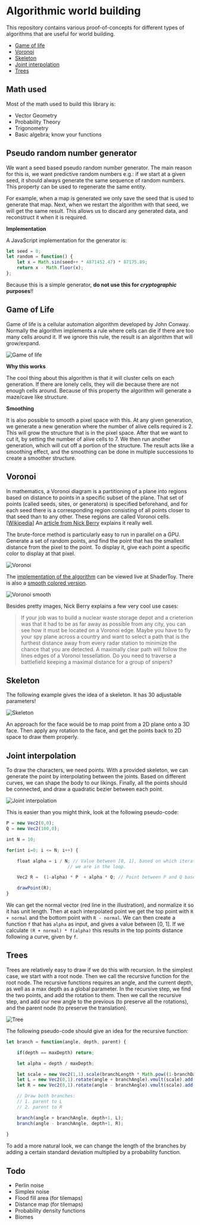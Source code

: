 ﻿# Algorithmic world building

This repository contains various proof-of-concepts for different types of algorithms that are useful for world building.

 * [Game of life](https://darkeclipz.github.io/algorithmic-world-building/game-of-life.html)
 * [Voronoi](https://www.shadertoy.com/view/Xlccz2)
 * [Skeleton](https://darkeclipz.github.io/algorithmic-world-building/skeleton.html)
 * [Joint interpolation](https://darkeclipz.github.io/algorithmic-world-building/joint-interpolation.html)
 * [Trees](https://darkeclipz.github.io/algorithmic-world-building/trees.html)

## Math used

Most of the math used to build this library is:

 * Vector Geometry
 * Probability Theory
 * Trigonometry
 * Basic algebra; know your functions

## Pseudo random number generator

We want a seed based pseudo random number generator. The main reason for this is, we want predictive random numbers e.g.: if we start at a given seed, it should always generate the same sequence of random numbers. This property can be used to regenerate the same entity. 

For example, when a map is generated we only save the seed that is used to generate that map. Next, when we restart the algorithm with that seed, we will get the same result. This allows us to discard any generated data, and reconstruct it when it is required.

**Implementation**

A JavaScript implementation for the generator is:

```javascript
let seed = 0;
let random = function() {
    let x = Math.sin(seed++ * 4871452.47) * 87175.89;
    return x - Math.floor(x);
};
```

Because this is a simple generator, **do not use this for _cryptographic_ purposes**!!

## Game of Life

Game of life is a cellular automation algorithm developed by John Conway. Normally the algorithm implements a rule where cells can die if there are too many cells around it. If we ignore this rule, the result is an algorithm that will grow/expand. 

![Game of life](screenshots/game-of-life-1.png)

**Why this works**

The cool thing about this algorithm is that it will cluster cells on each generation. If there are lonely cells, they will die because there are not enough cells around. Because of this property the algorithm will generate a maze/cave like structure.

**Smoothing**

It is also possible to smooth a pixel space with this. At any given generation, we generate a new generation where the number of alive cells required is 2. This will grow the structure that is in the pixel space. After that we want to cut it, by setting the number of alive cells to 7. We then run another generation, which will cut off a portion of the structure. The result acts like a smoothing effect, and the smoothing can be done in multiple successions to create a smoother structure.

## Voronoi

In mathematics, a Voronoi diagram is a partitioning of a plane into regions based on distance to points in a specific subset of the plane. That set of points (called seeds, sites, or generators) is specified beforehand, and for each seed there is a corresponding region consisting of all points closer to that seed than to any other. These regions are called Voronoi cells. [[Wikipedia](https://en.wikipedia.org/wiki/Voronoi_diagram)] An [article from 
Nick Berry](https://datagenetics.com/blog/may12017/index.html) explains it really well.

The brute-force method is particularly easy to run in parallel on a GPU. Generate a set of random points, and find the point that has the smallest distance from the pixel to the point. To display it, give each point a specific color to display at that pixel.

![Voronoi](screenshots/voronoi-1.png)

The [implementation of the algorithm](https://www.shadertoy.com/view/Xlccz2) can be viewed live at ShaderToy. There is also a [smooth colored version](https://www.shadertoy.com/view/ltcyRj).

![Voronoi smooth](screenshots/voronoi-2.png)

Besides pretty images, Nick Berry explains a few very cool use cases:

> If your job was to build a nuclear waste storage depot and a crieterion was that it had to be as far away as possible from any city, you can see how it must be located on a Voronoi edge. Maybe you have to fly your spy plane across a country and want to select a path that is the furthest distance away from every radar station to minimize the chance that you are detected. A maximally clear path will follow the lines edges of a Voronoi tessellation. Do you need to traverse a battlefield keeping a maximal distance for a group of snipers?

## Skeleton

The following example gives the idea of a skeleton. It has 30 adjustable parameters!

![Skeleton](screenshots/skeleton.png)

An approach for the face would be to map point from a 2D plane onto a 3D face. Then apply any rotation to the face, and get the points back to 2D space to draw them properly.

## Joint interpolation

To draw the characters, we need points. With a provided skeleton, we can generate the point by interpolating between the joints. Based on different curves, we can shape the body to our likings. Finally, all the points should be connected, and draw a quadratic bezier between each point.

![Joint interpolation](screenshots/joint-interpolation.png)

This is easier than you might think, look at the following pseudo-code:

```javascript
P = new Vec2(0,0);
Q = new Vec2(100,0);

int N = 10;

for(int i=0; i <= N; i++) {

    float alpha = i / N; // Value between [0, 1], based on which iteration
                       // we are in the loop.

    Vec2 R =  (1-alpha) * P  + alpha * Q; // Point between P and Q based on alpha.

    drawPoint(R);   
}
```

We can get the normal vector (red line in the illustration), and normalize it so it has unit length. Then at each interpolated point we get the top point with `R + normal` and the bottom point with `R - normal`. We can then create a function `f` that has `alpha` as input, and gives a value between [0, 1]. If we calculate `(R + normal) * f(alpha)` this results in the top points distance following a curve, given by `f`.

## Trees 

Trees are relatively easy to draw if we do this with recursion. In the simplest case, we start with a root node. Then we call the recursive function for the root node. The recursive functions requires an angle, and the current depth, as well as a max depth as a global parameter. In the recursive step, we find the two points, and add the rotation to them. Then we call the recursive step, and add our new angle to the previous (to preserve all the rotations), and the parent node (to preserve the translation). 

![Tree](screenshots/tree.png)

The following pseudo-code should give an idea for the recursive function:

```javascript
let branch = function(angle, depth, parent) {

    if(depth == maxDepth) return;

    let alpha = depth / maxDepth;

    let scale = new Vec2(1,1).scale(branchLength * Math.pow((1-branchDamping), depth));
    let L = new Vec2(0,1).rotate(angle + branchAngle).vmult(scale).add(parent);
    let R = new Vec2(0,1).rotate(angle - branchAngle).vmult(scale).add(parent);

    // Draw both branches:
    // 1. parent to L
    // 2. parent to R

    branch(angle + branchAngle, depth+1, L);
    branch(angle - branchAngle, depth+1, R);
    
}
```

To add a more natural look, we can change the length of the branches by adding a certain standard deviation multiplied by a probability function.

## Todo

 - Perlin noise
 - Simplex noise
 - Flood fill area (for tilemaps)
 - Distance map (for tilemaps)
 - Probability density functions
 - Biomes
